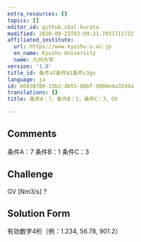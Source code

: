 ```yaml
---
extra_resources: {}
topics: []
editor_id: github.cbal-kurata
modified: 2020-09-23T03:09:31.703171172Z
affiliated_institute:
  url: https://www.kyushu-u.ac.jp
  en_name: Kyushu University
  name: 九州大学
version: '1.0'
title_id: 条件a7条件b1条件c3gv
language: ja
id: b6038780-15b2-4b55-88bf-d986e4a32d4a
translations: {}
title: 条件A：7，条件B：1，条件C：3，GV

---
```


## Comments
条件A：7
条件B：1
条件C：3

## Challenge
GV [Nm3/s] ?

## Solution Form
有効数字4桁（例：1.234,  56.78,  901.2）




